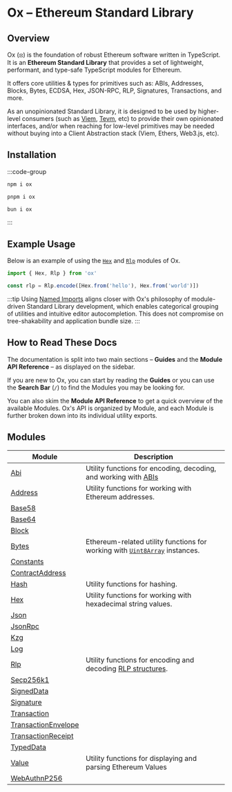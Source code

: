 # Ox – Ethereum Standard Library 

## Overview

Ox (⦻) is the foundation of robust Ethereum software written in TypeScript. It is an **Ethereum Standard Library** that provides a set of lightweight, performant, and type-safe TypeScript modules for Ethereum.

It offers core utilities & types for primitives such as: ABIs, Addresses, Blocks, Bytes, ECDSA, Hex, JSON-RPC, RLP, Signatures, Transactions, and more.

As an unopinionated Standard Library, it is designed to be used by higher-level consumers (such as [Viem](https://viem.sh), [Tevm](https://tevm.sh), etc) to provide their own opinionated interfaces, and/or when reaching for low-level primitives may be needed without buying into a Client Abstraction stack (Viem, Ethers, Web3.js, etc).

## Installation

:::code-group

```bash [npm]
npm i ox
```

```bash [pnpm]
pnpm i ox
```

```bash [bun]
bun i ox
```

:::

## Example Usage

Below is an example of using the [`Hex`](/api/hex) and [`Rlp`](/api/rlp) modules of Ox.

```ts twoslash
import { Hex, Rlp } from 'ox'

const rlp = Rlp.encode([Hex.from('hello'), Hex.from('world')])
```

:::tip
Using [Named Imports](#TODO) aligns closer with Ox's philosophy of module-driven Standard Library development, which enables categorical grouping of utilities and intuitive editor autocompletion. This does not compromise on tree-shakability and application bundle size.
:::

## How to Read These Docs

The documentation is split into two main sections – **Guides** and the **Module API Reference** – as displayed on the sidebar.

If you are new to Ox, you can start by reading the **Guides** or you can use the **Search Bar** (`/`) to find the Modules you may be looking for.

You can also skim the **Module API Reference** to get a quick overview of the available Modules. Ox's API is organized by Module, and each Module is further broken down into its individual utility exports.

## Modules

| Module    | Description |
| -------- | ------- |
| [Abi](/api/abi)  | Utility functions for encoding, decoding, and working with [ABIs](https://docs.soliditylang.org/en/latest/abi-spec.html) |
| [Address](/api/address) | Utility functions for working with Ethereum addresses. |
| [Base58](/api/base58)    |  |
| [Base64](/api/base64)    |  |
| [Block](/api/block)    |  |
| [Bytes](/api/bytes)    | Ethereum-related utility functions for working with [`Uint8Array`](https://developer.mozilla.org/en-US/docs/Web/JavaScript/Reference/Global_Objects/Uint8Array) instances. |
| [Constants](/api/constants)    |  |
| [ContractAddress](/api/contractAddress)    |  |
| [Hash](/api/hash)    | Utility functions for hashing. |
| [Hex](/api/hex)    | Utility functions for working with hexadecimal string values. |
| [Json](/api/json)    ||
| [JsonRpc](/api/jsonRpc)    |  |
| [Kzg](/api/kzg)    |  |
| [Log](/api/log)    |  |
| [Rlp](/api/rlp)    | Utility functions for encoding and decoding [RLP structures](https://ethereum.org/en/developers/docs/data-structures-and-encoding/rlp/). |
| [Secp256k1](/api/secp256k1)    |  |
| [SignedData](/api/signedData)    |  |
| [Signature](/api/signature)    |  |
| [Transaction](/api/transaction)    |  |
| [TransactionEnvelope](/api/transactionEnvelope)    |  |
| [TransactionReceipt](/api/transactionReceipt)    |  |
| [TypedData](/api/typedData)    |  |
| [Value](/api/value)    | Utility functions for displaying and parsing Ethereum Values |
| [WebAuthnP256](/api/webauthn)    |  |
